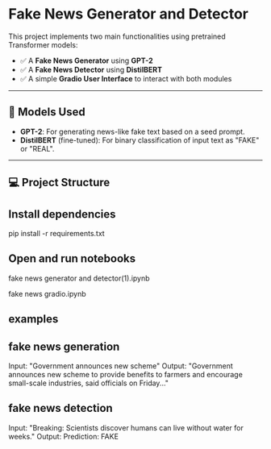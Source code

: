 # Fake News Generator and Detector

This project implements two main functionalities using pretrained Transformer models:

- ✅ A **Fake News Generator** using **GPT-2**
- ✅ A **Fake News Detector** using **DistilBERT**
- ✅ A simple **Gradio User Interface** to interact with both modules

---

## 🧠 Models Used

- **GPT-2**: For generating news-like fake text based on a seed prompt.
- **DistilBERT** (fine-tuned): For binary classification of input text as "FAKE" or "REAL".

---

## 💻 Project Structure
##  Install dependencies
pip install -r requirements.txt

 ## Open and run notebooks
 fake news generator and detector(1).ipynb

fake news gradio.ipynb

## examples
## fake news generation
Input: "Government announces new scheme"
Output: "Government announces new scheme to provide benefits to farmers and encourage small-scale industries, said officials on Friday..."
## fake news detection
Input: "Breaking: Scientists discover humans can live without water for weeks."
Output: Prediction: FAKE

